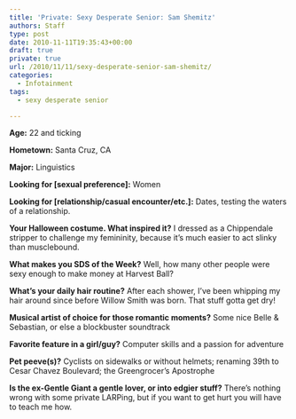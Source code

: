 ```yaml
---
title: 'Private: Sexy Desperate Senior: Sam Shemitz'
authors: Staff
type: post
date: 2010-11-11T19:35:43+00:00
draft: true
private: true
url: /2010/11/11/sexy-desperate-senior-sam-shemitz/
categories:
  - Infotainment
tags:
  - sexy desperate senior

---
```

**Age:** 22 and ticking

**Hometown:** Santa Cruz, CA

**Major:** Linguistics

**Looking for [sexual preference]:** Women

**Looking for [relationship/casual encounter/etc.]:** Dates, testing the waters of a relationship.

**Your Halloween costume. What inspired it?** I dressed as a Chippendale stripper to challenge my femininity, because it’s much easier to act slinky than musclebound.

**What makes you SDS of the Week?** Well, how many other people were sexy enough to make money at Harvest Ball?

**What’s your daily hair routine?** After each shower, I’ve been whipping my hair around since before Willow Smith was born. That stuff gotta get dry!

**Musical artist of choice for those romantic moments?** Some nice Belle & Sebastian, or else a blockbuster soundtrack

**Favorite feature in a girl/guy?** Computer skills and a passion for adventure

**Pet peeve(s)?** Cyclists on sidewalks or without helmets; renaming 39th to Cesar Chavez Boulevard; the Greengrocer’s Apostrophe

**Is the ex-Gentle Giant a gentle lover, or into edgier stuff?** There’s nothing wrong with some private LARPing, but if you want to get hurt you will have to teach me how.